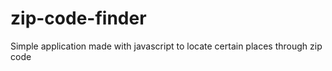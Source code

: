 # zip-code-finder
Simple application made with javascript to locate certain places through zip code
